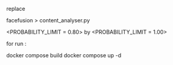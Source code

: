 replace

facefusion > content_analyser.py

<PROBABILITY_LIMIT = 0.80> by <PROBABILITY_LIMIT = 1.00>


for run :

docker compose build
docker compose up -d

